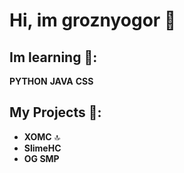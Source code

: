 # Hi, im groznyogor 🙋

## Im learning 📕:
**PYTHON** **JAVA** **CSS**

## My Projects 💚:
- **XOMC** 🔝
- **SlimeHC**
- **OG SMP**

